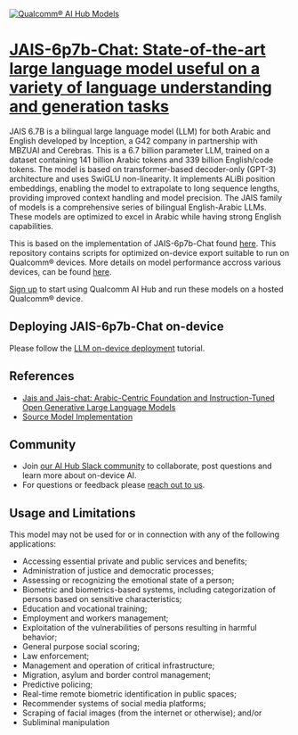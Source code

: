 [![Qualcomm® AI Hub Models](https://qaihub-public-assets.s3.us-west-2.amazonaws.com/qai-hub-models/quic-logo.jpg)](../../README.md)


# [JAIS-6p7b-Chat: State-of-the-art large language model useful on a variety of language understanding and generation tasks](https://aihub.qualcomm.com/models/jais_6p7b_chat_quantized)

JAIS 6.7B is a bilingual large language model (LLM) for both Arabic and English developed by Inception, a G42 company in partnership with MBZUAI and Cerebras. This is a 6.7 billion parameter LLM, trained on a dataset containing 141 billion Arabic tokens and 339 billion English/code tokens. The model is based on transformer-based decoder-only (GPT-3) architecture and uses SwiGLU non-linearity. It implements ALiBi position embeddings, enabling the model to extrapolate to long sequence lengths, providing improved context handling and model precision. The JAIS family of models is a comprehensive series of bilingual English-Arabic LLMs. These models are optimized to excel in Arabic while having strong English capabilities.

This is based on the implementation of JAIS-6p7b-Chat found [here](https://huggingface.co/inceptionai/jais-family-6p7b). This repository contains scripts for optimized on-device
export suitable to run on Qualcomm® devices. More details on model performance
accross various devices, can be found [here](https://aihub.qualcomm.com/models/jais_6p7b_chat_quantized).

[Sign up](https://myaccount.qualcomm.com/signup) to start using Qualcomm AI Hub and run these models on a hosted Qualcomm® device.

## Deploying JAIS-6p7b-Chat on-device

Please follow the [LLM on-device deployment](https://github.com/quic/ai-hub-apps/tree/main/tutorials/llm_on_genie) tutorial.





## References
* [Jais and Jais-chat: Arabic-Centric Foundation and Instruction-Tuned Open Generative Large Language Models](https://arxiv.org/abs/2308.16149)
* [Source Model Implementation](https://huggingface.co/inceptionai/jais-family-6p7b)



## Community
* Join [our AI Hub Slack community](https://aihub.qualcomm.com/community/slack) to collaborate, post questions and learn more about on-device AI.
* For questions or feedback please [reach out to us](mailto:ai-hub-support@qti.qualcomm.com).


## Usage and Limitations

This model may not be used for or in connection with any of the following applications:

- Accessing essential private and public services and benefits;
- Administration of justice and democratic processes;
- Assessing or recognizing the emotional state of a person;
- Biometric and biometrics-based systems, including categorization of persons based on sensitive characteristics;
- Education and vocational training;
- Employment and workers management;
- Exploitation of the vulnerabilities of persons resulting in harmful behavior;
- General purpose social scoring;
- Law enforcement;
- Management and operation of critical infrastructure;
- Migration, asylum and border control management;
- Predictive policing;
- Real-time remote biometric identification in public spaces;
- Recommender systems of social media platforms;
- Scraping of facial images (from the internet or otherwise); and/or
- Subliminal manipulation
